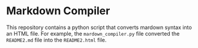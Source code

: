 # Markdown Compiler

This repository contains a python script that converts mardown syntax into an HTML file. For example, the `mardown_compiler.py` file converted the `README2.md` file into the `README2.html` file.
